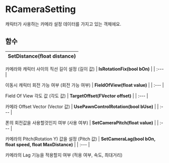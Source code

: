 # **RCameraSetting**


캐릭터가 사용하는 카메라 설정 데이터를 가지고 있는 객체에요. 
## **함수**

| **SetDistance(float distance)** |
| :--- |

카메라와 캐릭터 사이의 직선 길이 설정 (길이 값) 
| **IsRotationFix(bool bOn)** |
| :--- |

이동시 캐릭터 회전 가능 여부 (회전 가능 여부) 
| **FieldOfView(float value)** |
| :--- |

Field Of View 각도 값 (각도 값) 
| **TargetOffset(FVector offset)** |
| :--- |

카메라 Offset Vector (Vector 값) 
| **UsePawnControlRotation(bool bUse)** |
| :--- |

폰의 회전값을 사용할것인지 여부 (사용 여부) 
| **SetCameraPitch(float value)** |
| :--- |

카메라의 Pitch(Rotation Y) 값을 설정 (Pitch 값) 
| **SetCameraLag(bool bOn, float speed, float MaxDistance)** |
| :--- |

카메라의 Lag 기능을 적용할지 여부 (적용 여부, 속도, 최대거리) 
